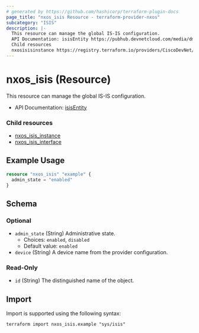 ```yaml
---
# generated by https://github.com/hashicorp/terraform-plugin-docs
page_title: "nxos_isis Resource - terraform-provider-nxos"
subcategory: "ISIS"
description: |-
  This resource can manage the global IS-IS configuration.
  API Documentation: isisEntity https://pubhub.devnetcloud.com/media/dme-docs-10-2-2/docs/Routing%20and%20Forwarding/isis:Entity/
  Child resources
  nxosisisinstance https://registry.terraform.io/providers/CiscoDevNet/nxos/latest/docs/resources/isis_instancenxosisisinterface https://registry.terraform.io/providers/CiscoDevNet/nxos/latest/docs/resources/isis_interface
---
```


# nxos_isis (Resource)

This resource can manage the global IS-IS configuration.

- API Documentation: [isisEntity](https://pubhub.devnetcloud.com/media/dme-docs-10-2-2/docs/Routing%20and%20Forwarding/isis:Entity/)

### Child resources

- [nxos_isis_instance](https://registry.terraform.io/providers/CiscoDevNet/nxos/latest/docs/resources/isis_instance)
- [nxos_isis_interface](https://registry.terraform.io/providers/CiscoDevNet/nxos/latest/docs/resources/isis_interface)

## Example Usage

```terraform
resource "nxos_isis" "example" {
  admin_state = "enabled"
}
```

<!-- schema generated by tfplugindocs -->
## Schema

### Optional

- `admin_state` (String) Administrative state.
  - Choices: `enabled`, `disabled`
  - Default value: `enabled`
- `device` (String) A device name from the provider configuration.

### Read-Only

- `id` (String) The distinguished name of the object.

## Import

Import is supported using the following syntax:

```shell
terraform import nxos_isis.example "sys/isis"
```
